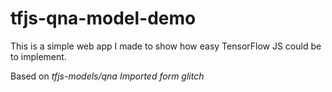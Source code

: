 # tfjs-qna-model-demo
This is a simple web app I made to show how easy TensorFlow JS could be to implement.

Based on <i>tfjs-models/qna</i>
<i> Imported form glitch </i>
